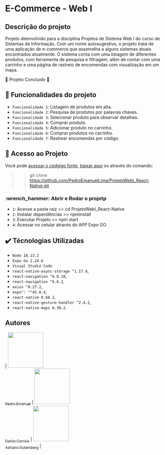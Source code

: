 # E-Commerce - Web I

## Descrição do projeto

Projeto deenvolvido para a disciplina Projetos de Sistema Web I do curso de Sistemas de Informação. Com um nome autosugestivo, o projeto trata de uma aplicação de e-commerce que assemelha a alguns sistemas atuais encontrados atualmente.
O sistema conta com uma listagem de diferentes produtos, com ferramenta de pesquisa e filtragem, além de contar com uma carrinho e uma página de rastreio de encomendas com visualização em um mapa.

:checkered_flag: Projeto Concluido :checkered_flag:

## :hammer: Funcionalidades do projeto

- `Funcionalidade 1`: Listagem de produtos em alta.
- `Funcionalidade 2`: Pesquisa de produtos por palavras chaves.
- `Funcionalidade 3`: Selecionar produto para observar detalhes.
- `Funcionalidade 4`: Comprar produto.
- `Funcionalidade 5`: Adicionar produto no carrinho.
- `Funcionalidade 6`: Comprar produtos no carrinho.
- `Funcionalidade 7`: Rastrear encomendas por código.

## :open_file_folder: Acesso ao Projeto

Você pode [acessar o códgigo fonte](https://github.com/PedroEmanuelLima/ProjetoWebI_React-Native), [baixar aqui](https://github.com/PedroEmanuelLima/ProjetoWebI_React-Native/archive/refs/heads/main.zip) ou através do comando:
>> git clone https://github.com/PedroEmanuelLima/ProjetoWebI_React-Native.git

### :wrench_hammer: Abrir e Rodar o projetp

- `1`: Acesse a pasta raiz >> cd ProjetoWebI_React-Native
- `2`: Instalar dependências >> npminstall
- `3`: Executar Projeto >> npm start
- `4`: Acessar no celular através do APP Expo GO
## :heavy_check_mark: Técnologias Utilizadas

- ``Node 16.13.2``
- ``Expo Go 2.24.6``
- ``Visual Studio Code``
- ``react-native-async-storage ^1.17.4``,
- ``react-navigation ^6.0.10``,
- ``react-navigation ^6.6.2``,
- ``axios ^0.27.2``,
- ``expo": "^45.0.4``,
- ``react-native 0.68.2``,
- ``react-native-gesture-handler ^2.4.2``,
- ``react-native-maps 0.30.2``.

## Autores

| [<img src="https://avatars.githubusercontent.com/u/58365600?v=4" width=115><br><sub>Pedro Emanuel</sub>](https://github.com/PedroEmanuelLima) |  [<img src="https://avatars.githubusercontent.com/u/22628390?v=4" width=115><br><sub>Danilo Correia</sub>](https://github.com/Danilo160) |  [<img src="https://avatars.githubusercontent.com/u/104629874?v=4" width=115><br><sub>Adriano Gutemberg</sub>](https://github.com/AdrianoGutemberg) |
